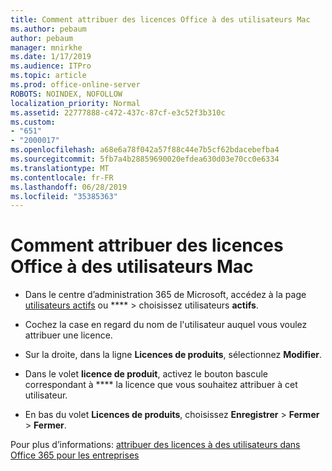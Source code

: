 ```yaml
---
title: Comment attribuer des licences Office à des utilisateurs Mac
ms.author: pebaum
author: pebaum
manager: mnirkhe
ms.date: 1/17/2019
ms.audience: ITPro
ms.topic: article
ms.prod: office-online-server
ROBOTS: NOINDEX, NOFOLLOW
localization_priority: Normal
ms.assetid: 22777888-c472-437c-87cf-e3c52f3b310c
ms.custom:
- "651"
- "2000017"
ms.openlocfilehash: a68e6a78f042a57f88c44e7b5cf62bdacebefba4
ms.sourcegitcommit: 5fb7a4b28859690020efdea630d03e70cc0e6334
ms.translationtype: MT
ms.contentlocale: fr-FR
ms.lasthandoff: 06/28/2019
ms.locfileid: "35385363"
---
```

# <a name="how-to-assign-office-licenses-to-mac-users"></a>Comment attribuer des licences Office à des utilisateurs Mac

- Dans le centre d’administration 365 de Microsoft, accédez à la page [utilisateurs actifs](https://go.microsoft.com/fwlink/p/?linkid=834822) ou **** \> choisissez utilisateurs **actifs**.

- Cochez la case en regard du nom de l'utilisateur auquel vous voulez attribuer une licence.

- Sur la droite, dans la ligne **Licences de produits**, sélectionnez **Modifier**.

- Dans le volet **licence de produit**, activez le bouton bascule correspondant à **** la licence que vous souhaitez attribuer à cet utilisateur.

- En bas du volet **Licences de produits**, choisissez **Enregistrer** \> **Fermer** \> **Fermer**.

Pour plus d’informations: [attribuer des licences à des utilisateurs dans Office 365 pour les entreprises](https://docs.microsoft.com/office365/admin/subscriptions-and-billing/assign-licenses-to-users)
  